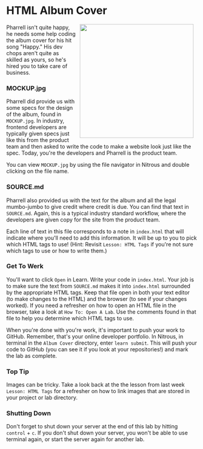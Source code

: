 # HTML Album Cover
<img src="https://after-school-assets.s3.amazonaws.com/happy.gif" width="300px" align="right" hspace="10"> 

Pharrell isn't quite happy, he needs some help coding the album cover for his hit song "Happy." His dev chops aren't quite as skilled as yours, so he's hired you to take care of business.

### MOCKUP.jpg
Pharrell did provide us with some specs for the design of the album, found in `MOCKUP.jpg`. In industry, frontend developers are typically given specs just like this from the product team and then asked to write the code to make a website look just like the spec. Today, you're the developers and Pharrell is the product team.

You can view `MOCKUP.jpg` by using the file navigator in Nitrous and double clicking on the file name.

### SOURCE.md

Pharrell also provided us with the text for the album and all the legal mumbo-jumbo to give credit where credit is due. You can find that text in `SOURCE.md`. Again, this is a typical industry standard workflow, where the developers are given copy for the site from the product team.

Each line of text in this file corresponds to a note in `index.html` that will indicate where you'll need to add this information. It will be up to you to pick which HTML tags to use! (Hint: Revisit `Lesson: HTML Tags` if you're not sure which tags to use or how to write them.)



### Get To Werk

You'll want to click `Open` in Learn. Write your code in `index.html`. Your job is to make sure the text from  `SOURCE.md` makes it into `index.html` surrounded by the appropriate HTML tags. Keep that file open in both your text editor (to make changes to the HTML) and the browser (to see if your changes worked). If you need a refresher on how to open an HTML file in the browser, take a look at `How To: Open A Lab`.
Use the comments found in that file to help you determine which HTML tags to use.

When you're done with you're work, it's important to push your work to GitHub. Remember, that's your online developer portfolio. In Nitrous, in terminal in the `Album Cover` directory, enter `learn submit`. This will push your code to GitHub (you can see it if you look at your repositories!) and mark the lab as complete.


### Top Tip

Images can be tricky. Take a look back at the the lesson from last week `Lesson: HTML Tags` for a refresher on how to link images that are stored in your project or lab directory.

### Shutting Down
Don't forget to shut down your server at the end of this lab by hitting `control` + `c`. If you don't shut down your server, you won't be able to use terminal again, or start the server again for another lab.

